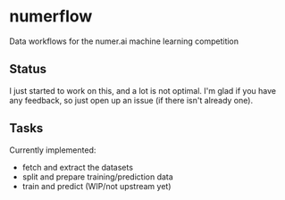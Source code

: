 # numerflow
Data workflows for the numer.ai machine learning competition

## Status
I just started to work on this, and a lot is not optimal. I'm glad if you have
any feedback, so just open up an issue (if there isn't already one).

## Tasks
Currently implemented:
* fetch and extract the datasets
* split and prepare training/prediction data
* train and predict (WIP/not upstream yet)
